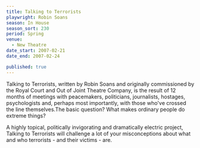 ```yaml
---
title: Talking to Terrorists
playwright: Robin Soans
season: In House
season_sort: 230
period: Spring
venue:
  - New Theatre
date_start: 2007-02-21
date_end: 2007-02-24

published: true
---
```


Talking to Terrorists, written by Robin Soans and originally commissioned by the Royal Court and Out of Joint Theatre Company, is the result of 12 months of meetings with peacemakers, politicians, journalists, hostages, psychologists and, perhaps most importantly, with those who've crossed the line themselves.The basic question? What makes ordinary people do extreme things?

A highly topical, politically invigorating and dramatically electric project, Talking to Terrorists will challenge a lot of your misconceptions about what and who terrorists - and their victims - are.
